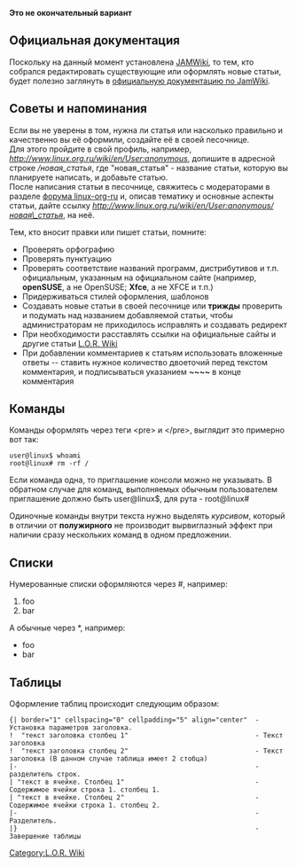 **Это не окончательный вариант**

## Официальная документация

Поскольку на данный момент установлена
[JAMWiki](http://jamwiki.org/wiki/en/JAMWiki), то тем, кто собрался
редактировать существующие или оформлять новые статьи, будет
полезно заглянуть в [официальную документацию по
JamWiki](http://jamwiki.org/wiki/en/Category:User_Documentation).

## Советы и напоминания

Если вы не уверены в том, нужна ли статья или насколько правильно и
качественно вы её оформили, создайте её в своей песочнице.  
Для этого пройдите в свой профиль, например,
*http://www.linux.org.ru/wiki/en/User:anonymous*, допишите в адресной
строке */новая\_статья*, где "новая\_статья" - название статьи,
которую вы планируете написать, и добавьте статью.  
После написания статьи в песочнице, свяжитесь с модераторами в разделе
[форума linux-org-ru](http://www.linux.org.ru/forum/linux-org-ru/) и,
описав тематику и основные аспекты статьи, дайте ссылку
*http://www.linux.org.ru/wiki/en/User:anonymous/новая\_статья*, на неё.

Тем, кто вносит правки или пишет статьи, помните:

  - Проверять орфографию
  - Проверять пунктуацию
  - Проверять соответствие названий программ, дистрибутивов и т.п.
    официальным, указанным на официальном сайте (например,
    **openSUSE**, а не OpenSUSE; **Xfce**, а не XFCE и т.п.)
  - Придерживаться стилей оформления, шаблонов
  - Создавать новые статьи в своей песочнице или **трижды** проверить и
    подумать над названием добавляемой статьи, чтобы администраторам не
    приходилось исправлять и создавать редирект
  - При необходимости расставлять ссылки на официальные сайты и другие
    статьи [L.O.R. Wiki](СтартоваяСтраница "wikilink")
  - При добавлении комментариев к статьям использовать вложенные ответы
    -- ставить нужное количество двоеточий перед текстом комментария, и
    подписываться указанием **\~\~\~\~** в конце комментария

## Команды

Команды оформлять через теги \<pre\> и \</pre\>, выглядит это примерно
вот так:

    user@linux$ whoami
    root@linux# rm -rf /

Если команда одна, то приглашение консоли можно не указывать. В обратном
случае для команд, выполняемых обычным пользователем приглашение должно
быть user@linux$, для рута - root@linux\#

Одиночные команды внутри текста нужно выделять *курсивом*, который в
отличии от **полужирного** не производит вырвиглазный эффект при
наличии сразу нескольких команд в одном предложении.

## Списки

Нумерованные списки оформляются через \#, например:

1.  foo
2.  bar

А обычные через \*, например:

  - foo
  - bar

## Таблицы

Оформление таблиц происходит следующим образом:

    {| border="1" cellspacing="0" cellpadding="5" align="center"  - Установка параметров заголовка. 
    !  "текст заголовка столбец 1"                                - Текст заголовка
    !  "текст заголовка столбец 2"                                - Текст заголовка (В данном случае таблица имеет 2 стобца)
    |-                                                            - разделитель строк.
    | "текст в ячейке. Столбец 1"                                 - Содержимое ячейки строка 1. столбец 1.
    | "текст в ячейке. Столбец 2"                                 - Содержимое ячейки строка 1. столбец 2. 
    |-                                                            - Разделитель.
    |}                                                            - Завершение таблицы

[Category:L.O.R. Wiki](Category:L.O.R._Wiki "wikilink")
